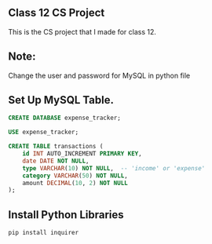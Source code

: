 ## Class 12 CS Project

This is the CS project that I made for class 12.

## Note:

Change the user and password for MySQL in python file

## Set Up MySQL Table.

```sql
CREATE DATABASE expense_tracker;

USE expense_tracker;

CREATE TABLE transactions (
    id INT AUTO_INCREMENT PRIMARY KEY,
    date DATE NOT NULL,
    type VARCHAR(10) NOT NULL,  -- 'income' or 'expense'
    category VARCHAR(50) NOT NULL,
    amount DECIMAL(10, 2) NOT NULL
);

```

## Install Python Libraries

```bash
pip install inquirer
```
